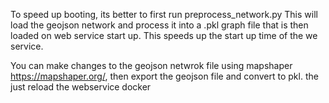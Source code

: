 To speed up booting, its better to first run preprocess_network.py
This will load the geojson network and process it into a .pkl graph file that is then loaded on web service start up. 
This speeds up the start up time of the we service.

You can make changes to the geojson netwrok file using mapshaper https://mapshaper.org/, then export the geojson file and convert to pkl.
the just reload the webservice docker

